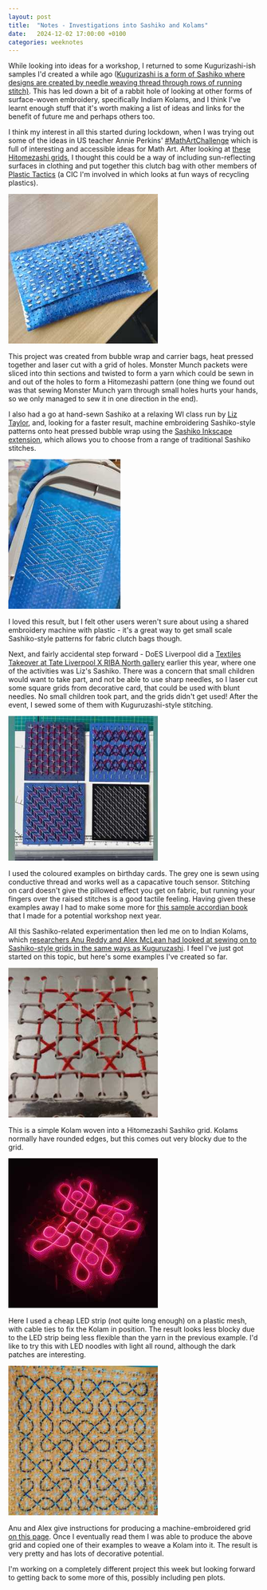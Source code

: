 ```yaml
---
layout: post
title:  "Notes - Investigations into Sashiko and Kolams"
date:   2024-12-02 17:00:00 +0100
categories: weeknotes
---
```

While looking into ideas for a workshop, I returned to some Kugurizashi-ish samples I'd created a while ago ([Kugurizashi is a form of Sashiko where designs are created by needle weaving thread through rows of running stitch)](https://www.zenstitching.ca/blog/what-is-kuguri-sashi). This has led down a bit of a rabbit hole of looking at other forms of surface-woven embroidery, specifically Indiam Kolams, and I think I've learnt enough stuff that it's worth making a list of ideas and links for the benefit of future me and perhaps others too.

I think my interest in all this started during lockdown, when I was trying out some of the ideas in US teacher Annie Perkins' [#MathArtChallenge](https://arbitrarilyclosecom.wordpress.com/home/) which is full of interesting and accessible ideas for Math Art. After looking at [these Hitomezashi grids](https://arbitrarilyclosecom.wordpress.com/2020/03/29/mathartchallenge-day-14-hitomezashi-stitching-suggested-by-katherine-seaton/), I thought this could be a way of including sun-reflecting surfaces in clothing and put together this clutch bag with other members of [Plastic Tactics](https://plastictactics.com/) (a CIC I'm involved in which looks at fun ways of recycling plastics).

![Plastic Clutch Bag](/assets/weeknotes_20241202/1_PlasticClutchBag.jpg)

This project was created from bubble wrap and carrier bags, heat pressed together and laser cut with a grid of holes. Monster Munch packets were sliced into thin sections and twisted to form a yarn which could be sewn in and out of the holes to form a Hitomezashi pattern (one thing we found out was that sewing Monster Munch yarn through small holes hurts your hands, so we only managed to sew it in one direction in the end).

I also had a go at hand-sewn Sashiko at a relaxing WI class run by [Liz Taylor](https://www.instagram.com/sewtaylormadedesigns), and, looking for a faster result, machine embroidering Sashiko-style patterns onto heat pressed bubble wrap using the [Sashiko Inkscape extension](https://inkstitch.org/tutorials/autoroute_sashiko/), which allows you to choose from a range of traditional Sashiko stitches.

![Machine-embroidered Sashiko on plastic](/assets/weeknotes_20241202/2_MachineSashiko.jpg)

I loved this result, but I felt other users weren't sure about using a shared embroidery machine with plastic - it's a great way to get small scale Sashiko-style patterns for fabric clutch bags though.

Next, and fairly accidental step forward - DoES Liverpool did a [Textiles Takeover at Tate Liverpool X RIBA North gallery](https://www.instagram.com/p/C6UQUM6M2Lf/) earlier this year, where one of the activities was Liz's Sashiko. There was a concern that small children would want to take part, and not be able to use sharp needles, so I laser cut some square grids from decorative card, that could be used with blunt needles. No small children took part, and the grids didn't get used! After the event, I sewed some of them with Kuguruzashi-style stitching.

![Kuguruzashi Sashiko on card](/assets/weeknotes_20241202/3_SashikoOnCard.jpg)

I used the coloured examples on birthday cards. The grey one is sewn using conductive thread and works well as a capacative touch sensor. Stitching on card doesn't give the pillowed effect you get on fabric, but running your fingers over the raised stitches is a good tactile feeling. Having given these examples away I had to make some more for [this sample accordian book](https://www.instagram.com/p/DBtpzf8sJck/?img_index=1) that I made for a potential workshop next year.

All this Sashiko-related experimentation then led me on to Indian Kolams, which [researchers Anu Reddy and Alex McLean had looked at sewing on to Sashiko-style grids in the same ways as Kuguruzashi](https://alpaca.pubpub.org/pub/eljjyi80/release/6). I feel I've just got started on this topic, but here's some examples I've created so far.

![Kolam on mirror card](/assets/weeknotes_20241202/4_KolamOnMirrorCard.jpg)

This is a simple Kolam woven into a Hitomezashi Sashiko grid. Kolams normally have rounded edges, but this comes out very blocky due to the grid.

![LED Kolam on plastic cross stitch mesh](/assets/weeknotes_20241202/5_LEDKolam.jpg)

Here I used a cheap LED strip (not quite long enough) on a plastic mesh, with cable ties to fix the Kolam in position. The result looks less blocky due to the LED strip being less flexible than the yarn in the previous example. I'd like to try this with LED noodles with light all round, although the dark patches are interesting. 

![Kolam on machine-embroidered grid](/assets/weeknotes_20241202/6_MachineEmbroideredGrid.jpg)

Anu and Alex give instructions for producing a machine-embroidered grid [on this page](https://alpaca.pubpub.org/pub/eljjyi80/release/6). Once I eventually read them I was able to produce the above grid and copied one of their examples to weave a Kolam into it. The result is very pretty and has lots of decorative potential.

I'm working on a completely different project this week but looking forward to getting back to some more of this, possibly including pen plots.
